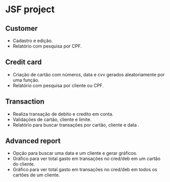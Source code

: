 # JSF project

## Customer
- Cadastro e edição.
- Relatório com pesquisa por CPF.

## Credit card
- Criação de cartão com números, data e cvv gerados aleatoriamente por uma função.
- Relatório com pesquisa por cliente ou CPF.

## Transaction
- Realiza transação de debito e credito em conta.
- Validações de cartão, cliente e limite.
- Relatório para buscar transações por cartão, cliente e data  .

## Advanced report
- Opção para buscar uma data e um cliente e gerar gráficos.
- Gráfico para ver total gasto em transações no cred/deb em um cartão do cliente.
- Gráfico para ver total gasto em transações no cred/deb em todos os cartões de um cliente.

